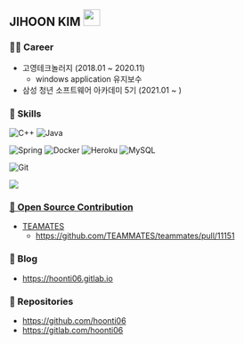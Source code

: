 ## JIHOON KIM  <img src="https://raw.githubusercontent.com/MartinHeinz/MartinHeinz/master/wave.gif" width="30px">

  
</p>

### 👨‍💻 Career 

* 고영테크놀러지 (2018.01 ~ 2020.11)
  * windows application 유지보수
* 삼성 청년 소프트웨어 아카데미 5기 (2021.01 ~ )

  
  

### 🧩 Skills 

  <p>
    <p>
      <img alt="C++" src="https://img.shields.io/badge/C++-blue.svg?style=flat-square&logo=c%2B%2B&logoColor=white" />
      <img alt="Java" src="https://img.shields.io/badge/-Java-007396?style=flat-square&logo=java&logoColor=white" />
    </p>
    <p>
      <img alt="Spring" src="https://img.shields.io/badge/-Spring-6DB33F?style=flat-square&logo=Spring&logoColor=white" />
      <img alt="Docker" src="https://img.shields.io/badge/-Docker-46a2f1?style=flat-square&logo=docker&logoColor=white" />
      <img alt="Heroku" src="https://img.shields.io/badge/-Heroku-430098?style=flat-square&logo=heroku&logoColor=white" />
      <img alt="MySQL"  src="https://img.shields.io/badge/-MySQL-F29111?style=flat-square&logo=MySQL&logoColor=white" />
    </p>
    <p>
      <img alt="Git" src="https://img.shields.io/badge/-Git-F05032?style=flat-square&logo=git&logoColor=white" />
    </p>
    <p>
      <a href="https://solved.ac/hoonti06">
        <img src="http://mazassumnida.wtf/api/mini/generate_badge?boj=hoonti06">
    </p>
  </p>

  
  

### 🤝 Open Source Contribution
* [TEAMATES](https://github.com/TEAMMATES/teammates)
  * https://github.com/TEAMMATES/teammates/pull/11151

  
  

### 📝 Blog
* https://hoonti06.gitlab.io

  
  

### 💾 Repositories
* https://github.com/hoonti06
* https://gitlab.com/hoonti06
  


<!--
**hoonti06/hoonti06** is a ✨ _special_ ✨ repository because its `README.md` (this file) appears on your GitHub profile.

Here are some ideas to get you started:

- 🔭 I’m currently working on ...
- 🌱 I’m currently learning ...
- 👯 I’m looking to collaborate on ...
- 🤔 I’m looking for help with ...
- 💬 Ask me about ...
- 📫 How to reach me: ...
- 😄 Pronouns: ...
- ⚡ Fun fact: ...
-->
